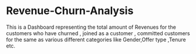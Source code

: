 # Revenue-Churn-Analysis
This is a Dashboard representing the total amount of Revenues for the customers who have churned , joined as a customer , committed customers for the same as various different categories like Gender,Offer type ,Tenure etc.
